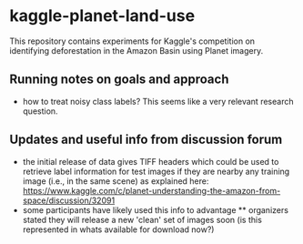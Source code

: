 # kaggle-planet-land-use

This repository contains experiments for Kaggle's competition on identifying deforestation in the Amazon Basin using Planet imagery.

## Running notes on goals and approach

* how to treat noisy class labels? This seems like a very relevant research question.

## Updates and useful info from discussion forum

* the initial release of data gives TIFF headers which could be used to retrieve label information for test images if they are nearby any training image (i.e., in the same scene) as explained here: https://www.kaggle.com/c/planet-understanding-the-amazon-from-space/discussion/32091
* some participants have likely used this info to advantage
** organizers stated they will release a new 'clean' set of images soon (is this represented in whats available for download now?)
